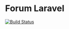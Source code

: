# Forum Laravel

[![Build Status](https://travis-ci.org/mariosmello/forum-laravel.svg?branch=master)](https://travis-ci.org/mariosmello/forum-laravel)